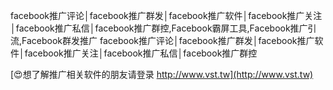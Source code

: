 facebook推广评论│facebook推广群发│facebook推广软件│facebook推广关注│facebook推广私信│facebook推广群控,Facebook霸屏工具,Facebook推广引流,Facebook群发推广
facebook推广评论│facebook推广群发│facebook推广软件│facebook推广关注│facebook推广私信│facebook推广群控

[😍想了解推广相关软件的朋友请登录 http://www.vst.tw](http://www.vst.tw)



